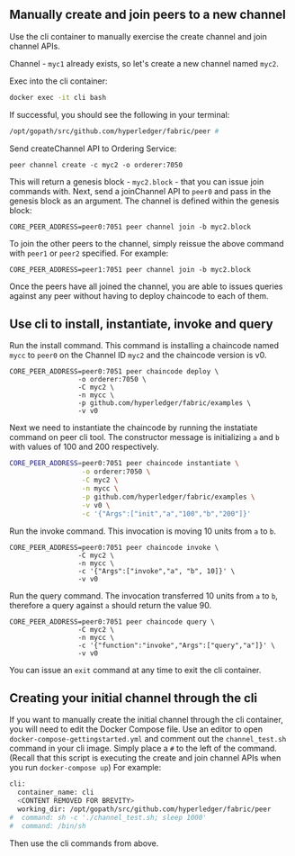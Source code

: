 ## Manually create and join peers to a new channel

Use the cli container to manually exercise the create channel and join channel APIs.

Channel - `myc1` already exists, so let's create a new channel named `myc2`.  

Exec into the cli container:
```bash
docker exec -it cli bash
```
If successful, you should see the following in your terminal:
```bash
/opt/gopath/src/github.com/hyperledger/fabric/peer #
```
Send createChannel API to Ordering Service:
```
peer channel create -c myc2 -o orderer:7050
```
This will return a genesis block - `myc2.block` - that you can issue join commands with.
Next, send a joinChannel API to `peer0` and pass in the genesis block as an argument.
The channel is defined within the genesis block:
```
CORE_PEER_ADDRESS=peer0:7051 peer channel join -b myc2.block
```
To join the other peers to the channel, simply reissue the above command with `peer1`
or `peer2` specified.  For example:
```
CORE_PEER_ADDRESS=peer1:7051 peer channel join -b myc2.block
```
Once the peers have all joined the channel, you are able to issues queries against
any peer without having to deploy chaincode to each of them.

## Use cli to install, instantiate, invoke and query

Run the install command.  This command is installing a chaincode named `mycc` to
`peer0` on the Channel ID `myc2` and the chaincode version is v0.  
```
CORE_PEER_ADDRESS=peer0:7051 peer chaincode deploy \
                 -o orderer:7050 \
                 -C myc2 \
                 -n mycc \
                 -p github.com/hyperledger/fabric/examples \
                 -v v0
```

Next we need to instantiate the chaincode by running the instatiate command on peer cli tool. 
The constructor message is initializing `a` and `b` with values of 100 and 200 respectively.

```bash
CORE_PEER_ADDRESS=peer0:7051 peer chaincode instantiate \
                  -o orderer:7050 \
                  -C myc2 \
                  -n mycc \
                  -p github.com/hyperledger/fabric/examples \
                  -v v0 \
                  -c '{"Args":["init","a","100","b","200"]}'
```

Run the invoke command.  This invocation is moving 10 units from `a` to `b`.
```
CORE_PEER_ADDRESS=peer0:7051 peer chaincode invoke \
                 -C myc2 \
                 -n mycc \
                 -c '{"Args":["invoke","a", "b", 10]}' \
                 -v v0
```
Run the query command.  The invocation transferred 10 units from `a` to `b`, therefore
a query against `a` should return the value 90.
```
CORE_PEER_ADDRESS=peer0:7051 peer chaincode query \
                 -C myc2 \
                 -n mycc \
                 -c '{"function":"invoke","Args":["query","a"]}' \
                 -v v0
```
You can issue an `exit` command at any time to exit the cli container.

## Creating your initial channel through the cli

If you want to manually create the initial channel through the cli container, you will
need to edit the Docker Compose file.  Use an editor to open `docker-compose-gettingstarted.yml` and
comment out the `channel_test.sh` command in your cli image.  Simply place a `#` to the left
of the command.  (Recall that this script is executing the create and join channel
APIs when you run `docker-compose up`)  For example:
```bash
cli:
  container_name: cli
  <CONTENT REMOVED FOR BREVITY>
  working_dir: /opt/gopath/src/github.com/hyperledger/fabric/peer
#  command: sh -c './channel_test.sh; sleep 1000'
#  command: /bin/sh
```

Then use the cli commands from above.
